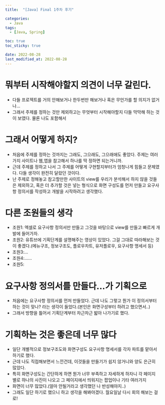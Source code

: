 ```yaml
---
title:  "[Java] Final 1주차 후기" 

categories:
  - Java
tags:
  - [Java, Spring]

toc: true
toc_sticky: true

date: 2022-08-28
last_modified_at: 2022-08-28
---
```



# 뭐부터 시작해야할지 의견이 너무 갈린다.
 - 다들 프로젝트를 거의 안해보거나 한두번만 해보거나 혹은 무언가를 할 의지가 없거나...
 - 그래서 주제를 정하는 것만 제외하고는 무엇부터 시작해야할지 다들 막막해 하는 것이 보였다. 물론 나도 포함해서

# 그래서 어떻게 하지?
 - 처음에 주제를 정하는 것까지는 그래도, 그으래도, 그으래애도 좋았다. 주제는 여러가지 사이트나 웹,앱을 참고해서 하나를 딱 정하면 되는거니까.
 - 근데 주제를 정하고 나서 그 주제를 어떻게 구현할지부터가 엄청나게 힘들고 문제였다. 다들 생각이 완전히 달랐던 것이다.
 - 난 주제로 정해놓고 참고할만한 사이트의 view를 우리가 분석해서 하지 않을 것들은 제외하고, 혹은 더 추가할 것은 넣는 형식으로 화면 구성도를 먼저 만들고 요구사항 정의서를 작성하고 개발을 시작하려고 생각했다.

# 다른 조원들의 생각
 - 조원1: 엑셀로 요구사항 정의서만 만들고 그것을 바탕으로 view를 만들고 빠르게 개발에 들어가자.
 - 조원2: 유튜브에 기획단계를 설명해주는 영상이 있었다. 그걸 그대로 따라해보는 것이 좋겠다.(메뉴구조, 정보구조도, 플로우차트, 유저플로우, 요구사항 명세서 등)
 - 조원3:...
 - 조원4:......
 - 조원5:

# 요구사항 정의서를 만들다...가 기획으로
 - 처음에는 요구사항 정의서를 먼저 만들었다. 근데 나도 그렇고 뭔가 이 정의서부터 하는 것이 맞나? 라는 생각이 들었다.(본인은 화면구성부터 하려고 했으면서..)
 - 그래서 방향을 틀어서 기획단계부터 차근차근 밟아 나가기로 했다.

# 기획하는 것은 좋은데 너무 많다
 - 일단 개별적으로 정보구조도와 화면구성도 요구사항 명세서를 각자 파트를 맡아서 하기로 했다.
 - 근데 나도 직접해보면서 느낀건데, 이것들을 만들기가 쉽지 않거니와 양도 은근히 많았다.
 - 특히 화면구성도는 간단하게 하면 뭔가 너무 부족하고 자세하게 하자니 각 페이지 별로 하나의 사진이 나오고 그 페이지에서 띄워지는 팝업이나 기타 여러가지
 - 화면이 너무 많았다.(얼마 안될거라고 생각했던 나 반성해야지..)
 - 그래도 일단 하기로 했으니 하고 생각을 해봐야겠다. 월요일날 다시 회의 해보는 걸로!


<br>



<!-- [맨 위](#){: .btn .btn--primary }{: .align-right} 스크롤시 자동으로 up to 화살표가 나오므로 삭제 -->
